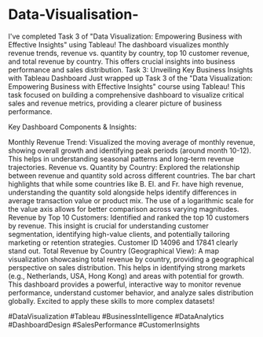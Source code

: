 # Data-Visualisation-
I've completed Task 3 of "Data Visualization: Empowering Business with Effective Insights" using Tableau! The dashboard visualizes monthly revenue trends, revenue vs. quantity by country, top 10 customer revenue, and total revenue by country. This offers crucial insights into business performance and sales distribution.
Task 3: Unveiling Key Business Insights with Tableau Dashboard
Just wrapped up Task 3 of the "Data Visualization: Empowering Business with Effective Insights" course using Tableau! This task focused on building a comprehensive dashboard to visualize critical sales and revenue metrics, providing a clearer picture of business performance.

Key Dashboard Components & Insights:

Monthly Revenue Trend: Visualized the moving average of monthly revenue, showing overall growth and identifying peak periods (around month 10-12). This helps in understanding seasonal patterns and long-term revenue trajectories.
Revenue vs. Quantity by Country: Explored the relationship between revenue and quantity sold across different countries. The bar chart highlights that while some countries like B. El. and Fr. have high revenue, understanding the quantity sold alongside helps identify differences in average transaction value or product mix. The use of a logarithmic scale for the value axis allows for better comparison across varying magnitudes.
Revenue by Top 10 Customers: Identified and ranked the top 10 customers by revenue. This insight is crucial for understanding customer segmentation, identifying high-value clients, and potentially tailoring marketing or retention strategies. Customer ID 14096 and 17841 clearly stand out.
Total Revenue by Country (Geographical View): A map visualization showcasing total revenue by country, providing a geographical perspective on sales distribution. This helps in identifying strong markets (e.g., Netherlands, USA, Hong Kong) and areas with potential for growth.
This dashboard provides a powerful, interactive way to monitor revenue performance, understand customer behavior, and analyze sales distribution globally. Excited to apply these skills to more complex datasets!

#DataVisualization #Tableau #BusinessIntelligence #DataAnalytics #DashboardDesign #SalesPerformance #CustomerInsights





